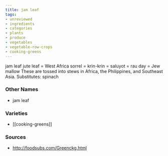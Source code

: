 ```yaml
---
title: jam leaf
tags:
- unreviewed
- ingredients
- categories
- plants
- produce
- vegetables
- vegetable-row-crops
- cooking-greens
---
```

jam leaf jute leaf = West Africa sorrel = krin-krin = saluyot = rau day = Jew mallow These are tossed into stews in Africa, the Philippines, and Southeast Asia. Substitutes: spinach

### Other Names

* jam leaf

### Varieties

* [[cooking-greens]]

### Sources
* http://foodsubs.com/Greenckg.html
